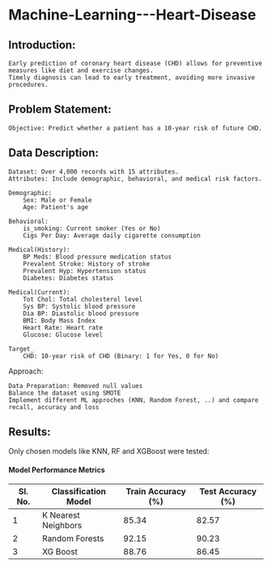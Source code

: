 # Machine-Learning---Heart-Disease

## Introduction:

    Early prediction of coronary heart disease (CHD) allows for preventive measures like diet and exercise changes.
    Timely diagnosis can lead to early treatment, avoiding more invasive procedures.

## Problem Statement:

    Objective: Predict whether a patient has a 10-year risk of future CHD.

## Data Description:

    Dataset: Over 4,000 records with 15 attributes.
    Attributes: Include demographic, behavioral, and medical risk factors.

    Demographic:
        Sex: Male or Female
        Age: Patient's age

    Behavioral:
        is_smoking: Current smoker (Yes or No)
        Cigs Per Day: Average daily cigarette consumption

    Medical(History):
        BP Meds: Blood pressure medication status
        Prevalent Stroke: History of stroke
        Prevalent Hyp: Hypertension status
        Diabetes: Diabetes status

    Medical(Current):
        Tot Chol: Total cholesterol level
        Sys BP: Systolic blood pressure
        Dia BP: Diastolic blood pressure
        BMI: Body Mass Index
        Heart Rate: Heart rate
        Glucose: Glucose level

    Target_
        CHD: 10-year risk of CHD (Binary: 1 for Yes, 0 for No)

Approach:

    Data Preparation: Removed null values
    Balance the dataset using SMOTE 
    Implement different ML approches (KNN, Random Forest, ..) and compare recall, accuracy and loss 
    

## Results:

Only chosen models like KNN, RF and XGBoost were tested:

#### Model Performance Metrics
| Sl. No. | Classification Model  | Train Accuracy (%) | Test Accuracy (%) |
| ------- | ---------------------- | ------------------- | ----------------- |
| 1       | K Nearest Neighbors    | 85.34               | 82.57             |
| 2       | Random Forests         | 92.15               | 90.23             |
| 3       | XG Boost               | 88.76               | 86.45             |







